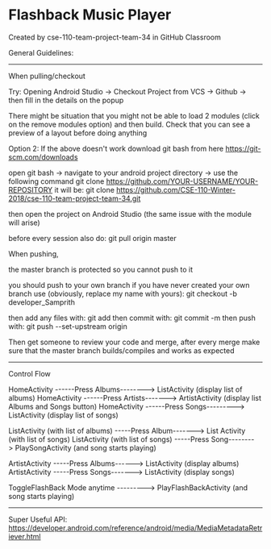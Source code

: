 # Flashback Music Player
Created by cse-110-team-project-team-34 in GitHub Classroom

General Guidelines:

----------------------------------------------------------------------------------------------

When pulling/checkout

Try:
Opening Android Studio -> Checkout Project from VCS -> Github -> then fill in the details on the popup

There might be situation that you might not be able to load 2 modules (click on the remove modules option)
and then build. Check that you can see a preview of a layout before doing anything

Option 2: If the above doesn't work
download git bash from here https://git-scm.com/downloads

open git bash -> navigate to your android project directory -> use the following command
git clone https://github.com/YOUR-USERNAME/YOUR-REPOSITORY
it will be: git clone https://github.com/CSE-110-Winter-2018/cse-110-team-project-team-34.git

then open the project on Android Studio (the same issue with the module will arise)

before every session also do: git pull origin master


When pushing,

the master branch is protected so you cannot push to it

you should push to your own branch
if you have never created your own branch
use (obviously, replace my name with yours): git checkout -b developer_Samprith

then add any files with: git add <filename>
then commit with: git commit -m <message-include your task number>
then push with: git push --set-upstream origin <remote-branch-name>


Then get someone to review your code and merge,
after every merge make sure that the master branch builds/compiles and works as expected


-----------------------------------------------------------------------------------------


Control Flow

HomeActivity ------Press Albums--------> ListActivity (display list of albums)
HomeActivity ------Press Artists-------> ArtistActivity (display list Albums and Songs button)
HomeActivity ------Press Songs---------> ListActivity (display list of songs)

ListActivity (with list of albums) -----Press Album-------> List Activity (with list of songs)
ListActivity (with list of songs)  -----Press Song--------> PlaySongActivity (and song starts playing)

ArtistActivity -----Press Albums------> ListActivity (display albums)
ArtistActivity -----Press Songs-------> ListActivity (display songs)

ToggleFlashBack Mode anytime ---------> PlayFlashBackActivity (and song starts playing)

----------------------------------------------------------------------------------------------
Super Useful API: https://developer.android.com/reference/android/media/MediaMetadataRetriever.html


